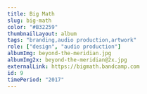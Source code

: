 ```yaml
---
title: Big Math
slug: big-math
color: "#B32259"
thumbnailLayout: album
tags: "branding,audio production,artwork"
role: ["design", "audio production"]
albumImg: beyond-the-meridian.jpg
albumImg2x: beyond-the-meridian@2x.jpg
externalLink: https://bigmath.bandcamp.com
id: 9
timePeriod: "2017"
---
```

